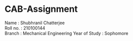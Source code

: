 # CAB-Assignment

Name : Shubhranil Chatterjee	
Roll no. : 210100144	
Branch : Mechanical Engineering	
Year of Study : Sophomore	
